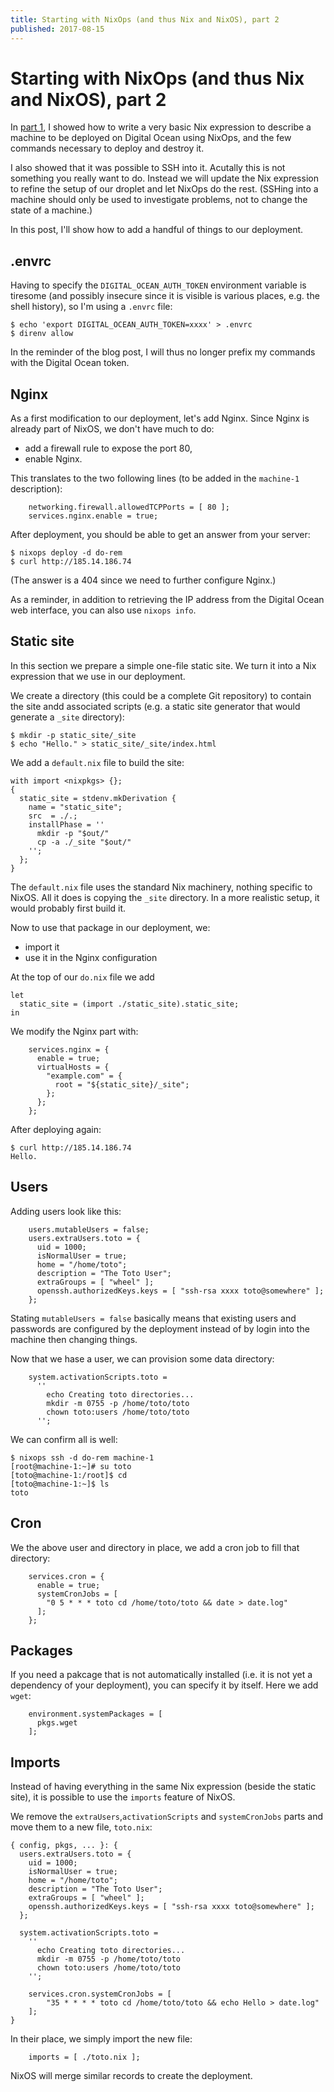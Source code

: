 ```yaml
---
title: Starting with NixOps (and thus Nix and NixOS), part 2
published: 2017-08-15
---
```


# Starting with NixOps (and thus Nix and NixOS), part 2

In [part 1](starting-with-nixops-1.md), I showed how to write a very basic Nix
expression to describe a machine to be deployed on Digital Ocean using NixOps,
and the few commands necessary to deploy and destroy it.

I also showed that it was possible to SSH into it. Acutally this is not
something you really want to do. Instead we will update the Nix expression to
refine the setup of our droplet and let NixOps do the rest. (SSHing into a
machine should only be used to investigate problems, not to change the state of
a machine.)

In this post, I'll show how to add a handful of things to our deployment.


## .envrc

Having to specify the `DIGITAL_OCEAN_AUTH_TOKEN` environment variable is
tiresome (and possibly insecure since it is visible is various places, e.g. the
shell history), so I'm using a `.envrc` file:

```
$ echo 'export DIGITAL_OCEAN_AUTH_TOKEN=xxxx' > .envrc
$ direnv allow
```

In the reminder of the blog post, I will thus no longer prefix my commands with
the Digital Ocean token.


## Nginx

As a first modification to our deployment, let's add Nginx. Since Nginx is
already part of NixOS, we don't have much to do:

- add a firewall rule to expose the port 80,
- enable Nginx.

This translates to the two following lines (to be added in the `machine-1`
description):

```
    networking.firewall.allowedTCPPorts = [ 80 ];
    services.nginx.enable = true;
```

After deployment, you should be able to get an answer from your server:

```
$ nixops deploy -d do-rem
$ curl http://185.14.186.74
```

(The answer is a 404 since we need to further configure Nginx.)

As a reminder, in addition to retrieving the IP address from the Digital Ocean
web interface, you can also use `nixops info`.


## Static site

In this section we prepare a simple one-file static site. We turn it into a Nix
expression that we use in our deployment.

We create a directory (this could be a complete Git repository) to contain the
site andd associated scripts (e.g. a static site generator that would generate
a `_site` directory):

```
$ mkdir -p static_site/_site
$ echo "Hello." > static_site/_site/index.html
```

We add a `default.nix` file to build the site:

```
with import <nixpkgs> {};
{
  static_site = stdenv.mkDerivation {
    name = "static_site";
    src  = ./.;
    installPhase = ''
      mkdir -p "$out/"
      cp -a ./_site "$out/"
    '';
  };
}
```

The `default.nix` file uses the standard Nix machinery, nothing specific to
NixOS. All it does is copying the `_site` directory. In a more realistic setup,
it would probably first build it.

Now to use that package in our deployment, we:

- import it
- use it in the Nginx configuration

At the top of our `do.nix` file we add
```
let
  static_site = (import ./static_site).static_site;
in
```

We modify the Nginx part with:

```
    services.nginx = {
      enable = true;
      virtualHosts = {
        "example.com" = {
          root = "${static_site}/_site";
        };
      };
    };
```

After deploying again:

```
$ curl http://185.14.186.74
Hello.
```


## Users

Adding users look like this:

```
    users.mutableUsers = false;
    users.extraUsers.toto = {
      uid = 1000;
      isNormalUser = true;
      home = "/home/toto";
      description = "The Toto User";
      extraGroups = [ "wheel" ];
      openssh.authorizedKeys.keys = [ "ssh-rsa xxxx toto@somewhere" ];
    };
```

Stating `mutableUsers = false` basically means that existing users and
passwords are configured by the deployment instead of by login into the machine
then changing things.

Now that we hase a user, we can provision some data directory:

```
    system.activationScripts.toto =
      ''
        echo Creating toto directories...
        mkdir -m 0755 -p /home/toto/toto
        chown toto:users /home/toto/toto
      '';
```

We can confirm all is well:

```
$ nixops ssh -d do-rem machine-1
[root@machine-1:~]# su toto
[toto@machine-1:/root]$ cd
[toto@machine-1:~]$ ls
toto
```


## Cron


We the above user and directory in place, we add a cron job to fill that
directory:

```
    services.cron = {
      enable = true;
      systemCronJobs = [
        "0 5 * * * toto cd /home/toto/toto && date > date.log"
      ];
    };
```


## Packages

If you need a pakcage that is not automatically installed (i.e. it is not yet a
dependency of your deployment), you can specify it by itself. Here we add
`wget`:

```
    environment.systemPackages = [
      pkgs.wget
    ];
```


## Imports

Instead of having everything in the same Nix expression (beside the static
site), it is possible to use the `imports` feature of NixOS.

We remove the `extraUsers`,`activationScripts` and `systemCronJobs` parts and
move them to a new file, `toto.nix`:

```
{ config, pkgs, ... }: {
  users.extraUsers.toto = {
    uid = 1000;
    isNormalUser = true;
    home = "/home/toto";
    description = "The Toto User";
    extraGroups = [ "wheel" ];
    openssh.authorizedKeys.keys = [ "ssh-rsa xxxx toto@somewhere" ];
  };

  system.activationScripts.toto =
    ''
      echo Creating toto directories...
      mkdir -m 0755 -p /home/toto/toto
      chown toto:users /home/toto/toto
    '';

    services.cron.systemCronJobs = [
        "35 * * * * toto cd /home/toto/toto && echo Hello > date.log"
    ];
}
```

In their place, we simply import the new file:

```
    imports = [ ./toto.nix ];
```

NixOS will merge similar records to create the deployment.
